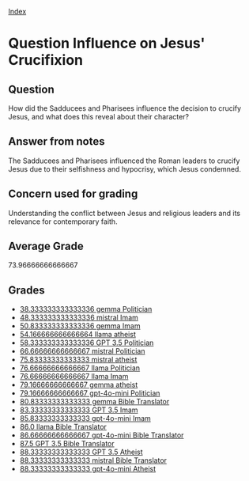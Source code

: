 
[Index](../../index.md)
# Question Influence on Jesus' Crucifixion
## Question
How did the Sadducees and Pharisees influence the decision to crucify Jesus, and what does this reveal about their character?

## Answer from notes
The Sadducees and Pharisees influenced the Roman leaders to crucify Jesus due to their selfishness and hypocrisy, which Jesus condemned.

## Concern used for grading
Understanding the conflict between Jesus and religious leaders and its relevance for contemporary faith.

## Average Grade
73.96666666666667

## Grades
 * [38.333333333333336 gemma Politician](../answers/gemma_Politician/Influence_on_Jesus__Crucifixion.md)
 * [48.333333333333336 mistral Imam](../answers/mistral_Imam/Influence_on_Jesus__Crucifixion.md)
 * [50.833333333333336 gemma Imam](../answers/gemma_Imam/Influence_on_Jesus__Crucifixion.md)
 * [54.166666666666664 llama atheist](../answers/llama_atheist/Influence_on_Jesus__Crucifixion.md)
 * [58.333333333333336 GPT 3.5 Politician](../answers/GPT_3.5_Politician/Influence_on_Jesus__Crucifixion.md)
 * [66.66666666666667 mistral Politician](../answers/mistral_Politician/Influence_on_Jesus__Crucifixion.md)
 * [75.83333333333333 mistral atheist](../answers/mistral_atheist/Influence_on_Jesus__Crucifixion.md)
 * [76.66666666666667 llama Politician](../answers/llama_Politician/Influence_on_Jesus__Crucifixion.md)
 * [76.66666666666667 llama Imam](../answers/llama_Imam/Influence_on_Jesus__Crucifixion.md)
 * [79.16666666666667 gemma atheist](../answers/gemma_atheist/Influence_on_Jesus__Crucifixion.md)
 * [79.16666666666667 gpt-4o-mini Politician](../answers/gpt-4o-mini_Politician/Influence_on_Jesus__Crucifixion.md)
 * [80.83333333333333 gemma Bible Translator](../answers/gemma_Bible_Translator/Influence_on_Jesus__Crucifixion.md)
 * [83.33333333333333 GPT 3.5 Imam](../answers/GPT_3.5_Imam/Influence_on_Jesus__Crucifixion.md)
 * [85.83333333333333 gpt-4o-mini Imam](../answers/gpt-4o-mini_Imam/Influence_on_Jesus__Crucifixion.md)
 * [86.0 llama Bible Translator](../answers/llama_Bible_Translator/Influence_on_Jesus__Crucifixion.md)
 * [86.66666666666667 gpt-4o-mini Bible Translator](../answers/gpt-4o-mini_Bible_Translator/Influence_on_Jesus__Crucifixion.md)
 * [87.5 GPT 3.5 Bible Translator](../answers/GPT_3.5_Bible_Translator/Influence_on_Jesus__Crucifixion.md)
 * [88.33333333333333 GPT 3.5 Atheist](../answers/GPT_3.5_Atheist/Influence_on_Jesus__Crucifixion.md)
 * [88.33333333333333 mistral Bible Translator](../answers/mistral_Bible_Translator/Influence_on_Jesus__Crucifixion.md)
 * [88.33333333333333 gpt-4o-mini Atheist](../answers/gpt-4o-mini_Atheist/Influence_on_Jesus__Crucifixion.md)

